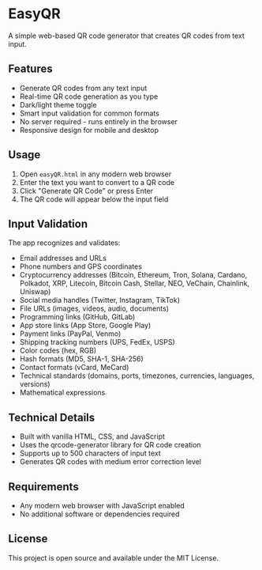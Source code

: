 # EasyQR

A simple web-based QR code generator that creates QR codes from text input.

## Features

- Generate QR codes from any text input
- Real-time QR code generation as you type
- Dark/light theme toggle
- Smart input validation for common formats
- No server required - runs entirely in the browser
- Responsive design for mobile and desktop

## Usage

1. Open `easyQR.html` in any modern web browser
2. Enter the text you want to convert to a QR code
3. Click "Generate QR Code" or press Enter
4. The QR code will appear below the input field

## Input Validation

The app recognizes and validates:
- Email addresses and URLs
- Phone numbers and GPS coordinates
- Cryptocurrency addresses (Bitcoin, Ethereum, Tron, Solana, Cardano, Polkadot, XRP, Litecoin, Bitcoin Cash, Stellar, NEO, VeChain, Chainlink, Uniswap)
- Social media handles (Twitter, Instagram, TikTok)
- File URLs (images, videos, audio, documents)
- Programming links (GitHub, GitLab)
- App store links (App Store, Google Play)
- Payment links (PayPal, Venmo)
- Shipping tracking numbers (UPS, FedEx, USPS)
- Color codes (hex, RGB)
- Hash formats (MD5, SHA-1, SHA-256)
- Contact formats (vCard, MeCard)
- Technical standards (domains, ports, timezones, currencies, languages, versions)
- Mathematical expressions

## Technical Details

- Built with vanilla HTML, CSS, and JavaScript
- Uses the qrcode-generator library for QR code creation
- Supports up to 500 characters of input text
- Generates QR codes with medium error correction level

## Requirements

- Any modern web browser with JavaScript enabled
- No additional software or dependencies required

## License

This project is open source and available under the MIT License.